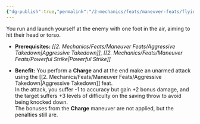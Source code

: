 ```yaml
---
{"dg-publish":true,"permalink":"/2-mechanics/feats/maneuver-feats/flying-kick/","noteIcon":""}
---
```


You run and launch yourself at the enemy with one foot in the air, aiming to hit their head or torso.

- **Prerequisites:** _[[2. Mechanics/Feats/Maneuver Feats/Aggressive Takedown\|Aggressive Takedown]]_, _[[2. Mechanics/Feats/Maneuver Feats/Powerful Strike\|Powerful Strike]]_
    
- **Benefit:** You perform a **Charge** and at the end make an unarmed attack using the [[2. Mechanics/Feats/Maneuver Feats/Aggressive Takedown\|Aggressive Takedown]] feat.  
    In the attack, you suffer -1 to accuracy but gain +2 bonus damage, and the target suffers +3 levels of difficulty on the saving throw to avoid being knocked down.  
    The bonuses from the **Charge** maneuver are not applied, but the penalties still are.